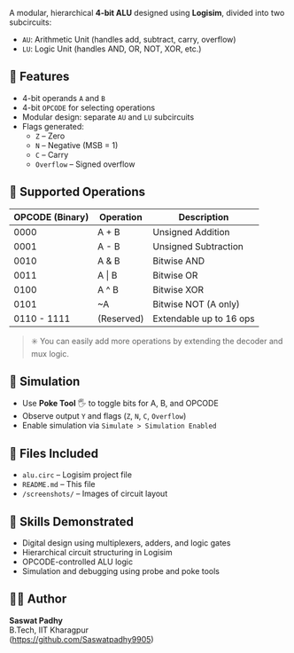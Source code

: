 
A modular, hierarchical **4-bit ALU** designed using **Logisim**, divided into two subcircuits:
- `AU`: Arithmetic Unit (handles add, subtract, carry, overflow)
- `LU`: Logic Unit (handles AND, OR, NOT, XOR, etc.)

## 🚀 Features

- 4-bit operands `A` and `B`
- 4-bit `OPCODE` for selecting operations
- Modular design: separate `AU` and `LU` subcircuits
- Flags generated:
  - `Z` – Zero
  - `N` – Negative (MSB = 1)
  - `C` – Carry
  - `Overflow` – Signed overflow

## 🧠 Supported Operations

| OPCODE (Binary) | Operation   | Description              |
|-----------------|-------------|--------------------------|
| 0000            | A + B       | Unsigned Addition        |
| 0001            | A - B       | Unsigned Subtraction     |
| 0010            | A & B       | Bitwise AND              |
| 0011            | A \| B      | Bitwise OR               |
| 0100            | A ^ B       | Bitwise XOR              |
| 0101            | ~A          | Bitwise NOT (A only)     |
| 0110 - 1111     | (Reserved)  | Extendable up to 16 ops  |

> ✳️ You can easily add more operations by extending the decoder and mux logic.

## 🧪 Simulation

- Use **Poke Tool** 🖐 to toggle bits for A, B, and OPCODE
- Observe output `Y` and flags (`Z`, `N`, `C`, `Overflow`)
- Enable simulation via `Simulate > Simulation Enabled`

## 📂 Files Included

- `alu.circ` – Logisim project file
- `README.md` – This file
- `/screenshots/` – Images of circuit layout

## 🧠 Skills Demonstrated

- Digital design using multiplexers, adders, and logic gates
- Hierarchical circuit structuring in Logisim
- OPCODE-controlled ALU logic
- Simulation and debugging using probe and poke tools

## 👨‍💻 Author

**Saswat Padhy**  
B.Tech, IIT Kharagpur  
(https://github.com/Saswatpadhy9905)  
